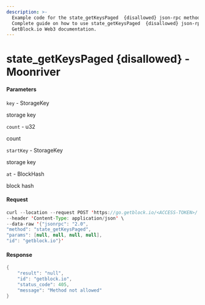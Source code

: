```yaml
---
description: >-
  Example code for the state_getKeysPaged  {disallowed} json-rpc method.
  Сomplete guide on how to use state_getKeysPaged  {disallowed} json-rpc in
  GetBlock.io Web3 documentation.
---
```


# state\_getKeysPaged {disallowed} - Moonriver

#### Parameters

`key` - StorageKey

storage key

`count` - u32

count

`startKey` - StorageKey

storage key

`at` - BlockHash

block hash

#### Request

```java
curl --location --request POST 'https://go.getblock.io/<ACCESS-TOKEN>/' \
--header 'Content-Type: application/json' \
--data-raw '{"jsonrpc": "2.0",
"method": "state_getKeysPaged",
"params": [null, null, null, null],
"id": "getblock.io"}'
```

#### Response

```java
{
    "result": "null",
    "id": "getblock.io",
    "status_code": 405,
    "message": "Method not allowed"
}
```
